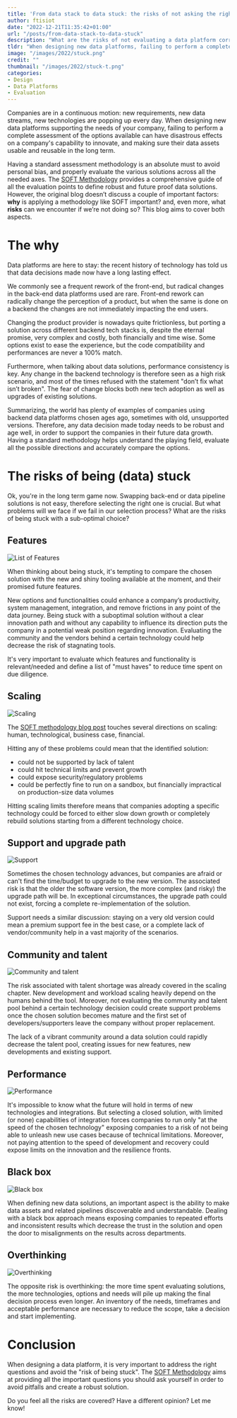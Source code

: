 ```yaml
---
title: 'From data stack to data stuck: the risks of not asking the right data questions'
author: ftisiot
date: "2022-12-21T11:35:42+01:00"
url: "/posts/from-data-stack-to-data-stuck"
description: "What are the risks of not evaluating a data platform correctly?"
tldr: "When designing new data platforms, failing to perform a complete assessment of the options available can have disastrous effects on a company's capability to scale and make data secure, discoverable, usable and reusable."
image: "/images/2022/stuck.png"
credit: ""
thumbnail: "/images/2022/stuck-t.png"
categories:
- Design
- Data Platforms
- Evaluation
---
```


 
Companies are in a continuous motion: new requirements, new data streams, new technologies are popping up every day. When designing new data platforms supporting the needs of your company, failing to perform a complete assessment of the options available can have disastrous effects on a company's capability to innovate, and making sure their data assets usable and reusable in the long term.

<!--more-->

Having a standard assessment methodology is an absolute must to avoid personal bias, and properly evaluate the various solutions across all the needed axes. The [SOFT Methodology](https://aiven.io/blog/a-soft-methodology-to-define-robust-data-platforms) provides a comprehensive guide of all the evaluation points to define robust and future proof data solutions. However, the original blog doesn’t discuss a couple of important factors: **why** is applying a methodology like SOFT important? and, even more, what **risks** can we encounter if we’re not doing so? This blog aims to cover both aspects.
 
# The why
 
Data platforms are here to stay: the recent history of technology has told us that data decisions made now have a long lasting effect.
 
We commonly see a frequent rework of the front-end, but radical changes in the back-end data platforms used are rare. Front-end rework can radically change the perception of a product, but when the same is done on a backend the changes are not immediately impacting the end users.
 
Changing the product provider is nowadays quite frictionless, but porting a solution across different backend tech stacks is, despite the eternal promise, very complex and costly, both financially and time wise. Some options exist to ease the experience, but the code compatibility and performances are never a 100% match.
 
Furthermore, when talking about data solutions, performance consistency is key. Any change in the backend technology is therefore seen as a high risk scenario, and most of the times refused with the statement "don’t fix what isn’t broken". The fear of change blocks both new tech adoption as well as upgrades of existing solutions.
 
Summarizing, the world has plenty of examples of companies using backend data platforms chosen ages ago, sometimes with old, unsupported versions. Therefore, any data decision made today needs to be robust and age well, in order to support the companies in their future data growth. Having a standard methodology helps understand the playing field, evaluate all the possible directions and accurately compare the options.
 
# The risks of being (data) stuck
 
Ok, you're in the long term game now. Swapping back-end or data pipeline solutions is not easy, therefore selecting the right one is crucial. But what problems will we face if we fail in our selection process? What are the risks of being stuck with a sub-optimal choice?
 
## Features

![List of Features](/images/2022/features-list.png)

When thinking about being stuck, it's tempting to compare the chosen solution with the new and shiny tooling available at the moment, and their promised future features.
 
New options and functionalities could enhance a company’s productivity, system management, integration, and remove frictions in any point of the data journey. Being stuck with a suboptimal solution without a clear innovation path and without any capability to influence its direction puts the company in a potential weak position regarding innovation. Evaluating the community and the vendors behind a certain technology could help decrease the risk of stagnating tools.
 
It's very important to evaluate which features and functionality is relevant/needed and define a list of "must haves" to reduce time spent on due diligence.
 
## Scaling

![Scaling](/images/2022/growth.png)
 
The [SOFT methodology blog post](https://aiven.io/blog/a-soft-methodology-to-define-robust-data-platforms) touches several directions on scaling: human, technological, business case, financial.
 
Hitting any of these problems could mean that the identified solution:
* could not be supported by lack of talent
* could hit technical limits and prevent growth
* could expose security/regulatory problems
* could be perfectly fine to run on a sandbox, but financially impractical on production-size data volumes
 
Hitting scaling limits therefore means that companies adopting a specific technology could be forced to either slow down growth or completely rebuild solutions starting from a different technology choice.
 
## Support and upgrade path

![Support](/images/2022/hands.png)
 
Sometimes the chosen technology advances, but companies are afraid or can't find the time/budget to upgrade to the new version. The associated risk is that the older the software version, the more complex (and risky) the upgrade path will be. In exceptional circumstances, the upgrade path could not exist, forcing a complete re-implementation of the solution.
 
Support needs a similar discussion: staying on a very old version could mean a premium support fee in the best case, or a complete lack of vendor/community help in a vast majority of the scenarios.
 
## Community and talent

![Community and talent](/images/2022/people.png)
 
The risk associated with talent shortage was already covered in the scaling chapter. New development and workload scaling heavily depend on the humans behind the tool. Moreover, not evaluating the community and talent pool behind a certain technology decision could create support problems once the chosen solution becomes mature and the first set of developers/supporters leave the company without proper replacement.
 
The lack of a vibrant community around a data solution could rapidly decrease the talent pool, creating issues for new features, new developments and existing support.
 
## Performance

![Performance](/images/2022/clock.png)

It's impossible to know what the future will hold in terms of new technologies and integrations. But selecting a closed solution, with limited (or none) capabilities of integration forces companies to run only "at the speed of the chosen technology" exposing companies to a risk of not being able to unleash new use cases because of technical limitations.
Moreover, not paying attention to the speed of development and recovery could expose limits on the innovation and the resilience fronts.
 
## Black box

![Black box](/images/2022/blackbox.png)

When defining new data solutions, an important aspect is the ability to make data assets and related pipelines discoverable and understandable. Dealing with a black box approach means exposing companies to repeated efforts and inconsistent results which decrease the trust in the solution and open the door to misalignments on the results across departments.
 
 
## Overthinking

![Overthinking](/images/2022/questions.png)
 
The opposite risk is overthinking: the more time spent evaluating solutions, the more technologies, options and needs will pile up making the final decision process even longer.
An inventory of the needs, timeframes and acceptable performance are necessary to reduce the scope, take a decision and start implementing.
 
 
# Conclusion
 
When designing a data platform, it is very important to address the right questions and avoid the "risk of being stuck". The [SOFT Methodology](https://aiven.io/blog/a-soft-methodology-to-define-robust-data-platforms) aims at providing all the important questions you should ask yourself in order to avoid pitfalls and create a robust solution.
 
Do you feel all the risks are covered? Have a different opinion? Let me know!